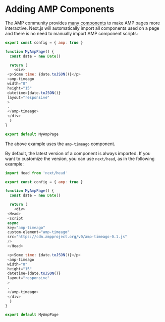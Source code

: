 # Adding AMP Components


The AMP community provides [many components](https://amp.dev/documentation/components/) to make AMP pages more interactive. Next.js will automatically import all components used on a page and there is no need to manually import AMP component scripts:



```javascript
export const config = { amp: true }

function MyAmpPage() {
  const date = new Date()

  return (
    <div>
 <p>Some time: {date.toJSON()}</p>
 <amp-timeago
 width="0"
 height="15"
 datetime={date.toJSON()}
 layout="responsive"
 >
 .
 </amp-timeago>
 </div>
  )
}

export default MyAmpPage

```

The above example uses the `amp-timeago` component.


By default, the latest version of a component is always imported. If you want to customize the version, you can use `next/head`, as in the following example:



```javascript
import Head from 'next/head'

export const config = { amp: true }

function MyAmpPage() {
  const date = new Date()

  return (
    <div>
 <Head>
 <script
 async
 key="amp-timeago"
 custom-element="amp-timeago"
 src="https://cdn.ampproject.org/v0/amp-timeago-0.1.js"
 />
 </Head>

 <p>Some time: {date.toJSON()}</p>
 <amp-timeago
 width="0"
 height="15"
 datetime={date.toJSON()}
 layout="responsive"
 >
 .
 </amp-timeago>
 </div>
  )
}

export default MyAmpPage

```



